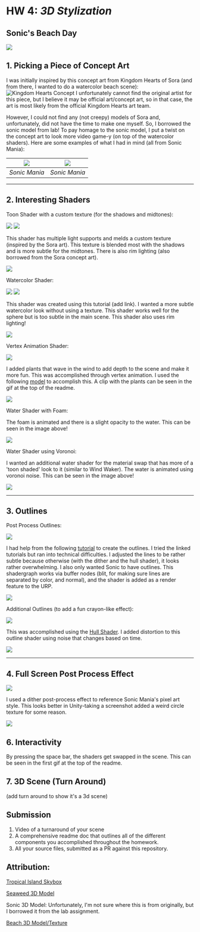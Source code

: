 # HW 4: *3D Stylization*

## Sonic's Beach Day

![](https://github.com/thumun/hw04-stylization/blob/main/Untitled%20video%20-%20Made%20with%20Clipchamp%20(1).gif?raw=true)

## 1. Picking a Piece of Concept Art

I was initially inspired by this concept art from Kingdom Hearts of Sora (and from there, I wanted to do a watercolor beach scene): 
![Kingdom Hearts Concept](https://github.com/thumun/hw04-stylization/blob/main/b965c604nadb1%20(1).png?raw=true)
I unfortunately cannot find the original artist for this piece, but I believe it may be official art/concept art, so in that case, the art is most likely from the official Kingdom Hearts art team.

However, I could not find any (not creepy) models of Sora and, unfortunately, did not have the time to make one myself. So, I borrowed the sonic model from lab! To pay homage to the sonic model, I put a twist on the concept art to look more video game-y (on top of the watercolor shaders). Here are some examples of what I had in mind (all from Sonic Mania): 

| ![](https://github.com/CIS-566-Fall-2023/hw04-stylization/assets/72320867/dae1ffc2-8269-493d-919f-b3811c76ed30) | ![](https://github.com/thumun/hw04-stylization/blob/main/sonic-team-pixel-art-is-not-viable-games-with-pixel-art-v0-j1tdvxvyojlb1.png?raw=true) | 
|:--:|:--:|
| *Sonic Mania* | *Sonic Mania* | 

---
## 2. Interesting Shaders

Toon Shader with a custom texture (for the shadows and midtones): 

![](https://github.com/thumun/hw04-stylization/blob/main/Screenshot%202024-11-07%20002651.png?raw=true)
![](https://github.com/thumun/hw04-stylization/blob/main/Screenshot%202024-11-07%20012126.png?raw=true)

This shader has multiple light supports and melds a custom texture (inspired by the Sora art). This texture is blended most with the shadows and is more subtle for the midtones. There is also rim lighting (also borrowed from the Sora concept art). 

![](https://github.com/thumun/hw04-stylization/blob/main/Screenshot%202024-11-07%20003843.png?raw=true)

Watercolor Shader:

![](https://github.com/thumun/hw04-stylization/blob/main/Screenshot%202024-11-07%20003928.png?raw=true)
![](https://github.com/thumun/hw04-stylization/blob/main/Screenshot%202024-11-07%20012116.png?raw=true)

This shader was created using this tutorial (add link). I wanted a more subtle watercolor look without using a texture. This shader works well for the sphere but is too subtle in the main scene. This shader also uses rim lighting!

![](https://github.com/thumun/hw04-stylization/blob/main/Screenshot%202024-11-07%20003952.png?raw=true)

Vertex Animation Shader: 

![](https://github.com/thumun/hw04-stylization/blob/main/Untitled%20video%20-%20Made%20with%20Clipchamp%20(2).gif?raw=true)

I added plants that wave in the wind to add depth to the scene and make it more fun. This was accomplished through vertex animation. I used the following [model](https://sketchfab.com/3d-models/claret-tall-seaweed-6a07131b52b34d8992861d3c3ba82a29) to accomplish this. A clip with the plants can be seen in the gif at the top of the readme. 

![](https://github.com/thumun/hw04-stylization/blob/main/Screenshot%202024-11-07%20004009.png?raw=true)

Water Shader with Foam: 

The foam is animated and there is a slight opacity to the water. This can be seen in the image above!

![](https://github.com/thumun/hw04-stylization/blob/main/Screenshot%202024-11-07%20004024.png?raw=true)

Water Shader using Voronoi: 

I wanted an additional water shader for the material swap that has more of a 'toon shaded' look to it (similar to Wind Waker). The water is animated using voronoi noise. This can be seen in the image above!

![](https://github.com/user-attachments/assets/b9182f4f-6d78-4ec5-a16f-55e25d2941dd)

---
## 3. Outlines

Post Process Outlines:

![](https://github.com/thumun/hw04-stylization/blob/main/Screenshot%202024-11-07%20010346.png?raw=true)

I had help from the following [tutorial](https://www.youtube.com/watch?v=VGEz8oKyMpY) to create the outlines. I tried the linked tutorials but ran into technical difficulties. I adjusted the lines to be rather subtle because otherwise (with the dither and the hull shader), it looks rather overwhelming. I also only wanted Sonic to have outlines. This shadergraph works via buffer nodes (blit, for making sure lines are separated by color, and normal), and the shader is added as a render feature to the URP. 

![](https://github.com/thumun/hw04-stylization/blob/main/Screenshot%202024-11-07%20010205.png?raw=true)

Additional Outlines (to add a fun crayon-like effect): 

![](https://github.com/thumun/hw04-stylization/blob/main/Screenshot%202024-11-07%20010319.png?raw=true)

This was accomplished using the [Hull Shader](). I added distortion to this outline shader using noise that changes based on time. 

![](https://github.com/thumun/hw04-stylization/blob/main/Screenshot%202024-11-07%20010150.png?raw=true)

---
## 4. Full Screen Post Process Effect

![](https://github.com/thumun/hw04-stylization/blob/main/Screenshot%202024-11-07%20010403.png?raw=true)

I used a dither post-process effect to reference Sonic Mania's pixel art style. This looks better in Unity-taking a screenshot added a weird circle texture for some reason. 

![](https://github.com/thumun/hw04-stylization/blob/main/Screenshot%202024-11-07%20010135.png?raw=true)

## 6. Interactivity
By pressing the space bar, the shaders get swapped in the scene. This can be seen in the first gif at the top of the readme. 

## 7. 3D Scene (Turn Around)

(add turn around to show it's a 3d scene) 


## Submission
1. Video of a turnaround of your scene
2. A comprehensive readme doc that outlines all of the different components you accomplished throughout the homework. 
3. All your source files, submitted as a PR against this repository.


## Attribution:
[Tropical Island Skybox](https://sketchfab.com/3d-models/free-skybox-tropical-island-ccc22ba1a2af4e40b467ce1e21215caa)

[Seaweed 3D Model](https://sketchfab.com/3d-models/claret-tall-seaweed-6a07131b52b34d8992861d3c3ba82a29)

Sonic 3D Model: Unfortunately, I'm not sure where this is from originally, but I borrowed it from the lab assignment.  

[Beach 3D Model/Texture](https://assetstore.unity.com/packages/3d/props/exterior/super-beach-pack-39084?srsltid=AfmBOooikKJLsuwQMQo53itSFpdKhTL31wnc5IXIzvgpeLd8_HxAfghu)
